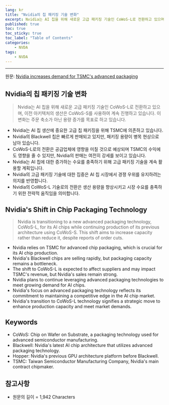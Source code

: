 ```yaml
---
lang: kr
title: "Nvidia의 칩 패키징 기술 변화"
excerpt: Nvidia는 AI 칩을 위해 새로운 고급 패키징 기술인 CoWoS-L로 전환하고 있으며, 이전 아키텍처의 생산은 CoWoS-S를 사용하여 계속 진행하고 있습니다. 이 변화는 주문 축소가 아닌 용량 증가를 목표로 하고 있습니다.
published: true
toc: true
toc_sticky: true
toc_label: "Table of Contents"
categories:
    - NVDA
tags:
    - NVDA
---
```


---

  원문: [Nvidia increases demand for TSMC's advanced packaging](https://www.investing.com/news/stock-market-news/nvidia-increases-demand-for-tsmcs-advanced-packaging-93CH-3815928)

## Nvidia의 칩 패키징 기술 변화

> Nvidia는 AI 칩을 위해 새로운 고급 패키징 기술인 CoWoS-L로 전환하고 있으며, 이전 아키텍처의 생산은 CoWoS-S를 사용하여 계속 진행하고 있습니다. 이 변화는 주문 축소가 아닌 용량 증가를 목표로 하고 있습니다.


- Nvidia는 AI 칩 생산에 중요한 고급 칩 패키징을 위해 TSMC에 의존하고 있습니다.
- Nvidia의 Blackwell 칩은 빠르게 판매되고 있지만, 패키징 용량이 병목 현상으로 남아 있습니다.
- CoWoS-L로의 전환은 공급업체에 영향을 미칠 것으로 예상되며 TSMC의 수익에도 영향을 줄 수 있지만, Nvidia의 판매는 여전히 강세를 보이고 있습니다.
- Nvidia는 AI 칩에 대한 증가하는 수요를 충족하기 위해 고급 패키징 기술을 계속 활용할 계획입니다.
- Nvidia의 고급 패키징 기술에 대한 집중은 AI 칩 시장에서 경쟁 우위를 유지하려는 의지를 반영합니다.
- Nvidia의 CoWoS-L 기술로의 전환은 생산 용량을 향상시키고 시장 수요를 충족하기 위한 전략적 움직임을 의미합니다.

## Nvidia's Shift in Chip Packaging Technology

> Nvidia is transitioning to a new advanced packaging technology, CoWoS-L, for its AI chips while continuing production of its previous architecture using CoWoS-S. This shift aims to increase capacity rather than reduce it, despite reports of order cuts.


- Nvidia relies on TSMC for advanced chip packaging, which is crucial for its AI chip production.
- Nvidia's Blackwell chips are selling rapidly, but packaging capacity remains a bottleneck.
- The shift to CoWoS-L is expected to affect suppliers and may impact TSMC's revenue, but Nvidia's sales remain strong.
- Nvidia plans to continue leveraging advanced packaging technologies to meet growing demand for AI chips.
- Nvidia's focus on advanced packaging technology reflects its commitment to maintaining a competitive edge in the AI chip market.
- Nvidia's transition to CoWoS-L technology signifies a strategic move to enhance production capacity and meet market demands.

## Keywords

- CoWoS: Chip on Wafer on Substrate, a packaging technology used for advanced semiconductor manufacturing.
- Blackwell: Nvidia's latest AI chip architecture that utilizes advanced packaging technology.
- Hopper: Nvidia's previous GPU architecture platform before Blackwell.
- TSMC: Taiwan Semiconductor Manufacturing Company, Nvidia's main contract chipmaker.

## 참고사항

- 원문의 길이 = 1,942 Characters

